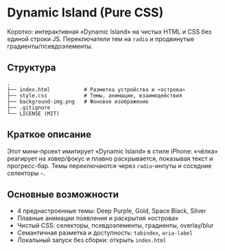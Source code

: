 # Dynamic Island (Pure CSS)

Коротко: интерактивная «Dynamic Island» на чистых HTML и CSS без единой строки JS. Переключатели тем на `radio` и продвинутые градиенты/псевдоэлементы.

## Структура
```
.
├── index.html           # Разметка устройства и «острова»
├── style.css            # Темы, анимации, взаимодействия
├── background-img.png   # Фоновое изображение
├── .gitignore
└── LICENSE (MIT)
```

## Краткое описание
Этот мини-проект имитирует «Dynamic Island» в стиле iPhone: «чёлка» реагирует на ховер/фокус и плавно раскрывается, показывая текст и прогресс-бар. Темы переключаются через `radio`-инпуты и соседние селекторы `~`.

## Основные возможности
- 4 преднастроенные темы: Deep Purple, Gold, Space Black, Silver
- Плавные анимации появления и раскрытия «острова»
- Чистый CSS: селекторы, псевдоэлементы, градиенты, overlay/blur
- Семантичная разметка и доступность: `tabindex`, `aria-label`
- Локальный запуск без сборки: открыть `index.html`
